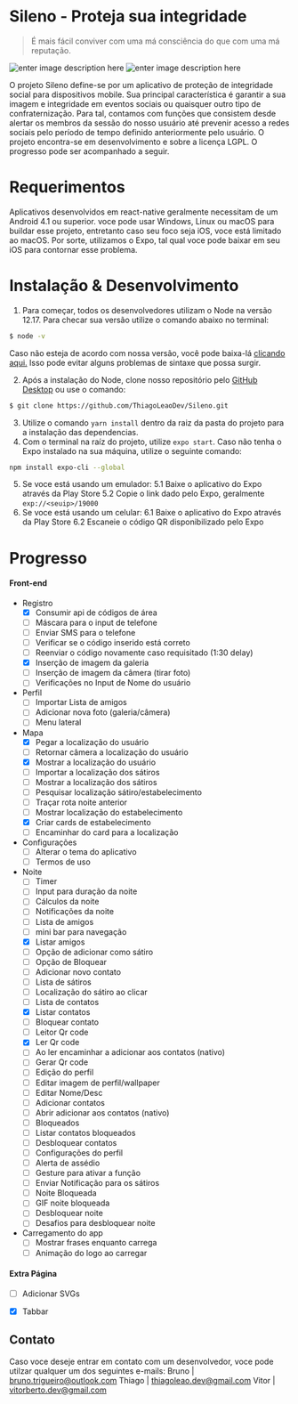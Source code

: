 # Sileno - Proteja sua integridade
> É mais fácil conviver com uma má consciência do que com uma má reputação.​

![enter image description here](https://img.shields.io/github/stars/ThiagoLeaoDev/Sileno)  ![enter image description here](https://img.shields.io/github/issues/ThiagoLeaoDev/Sileno?style=flat-square)

O projeto Sileno define-se por um aplicativo de proteção de integridade social para dispositivos mobile. Sua principal característica é garantir a sua imagem e integridade em eventos sociais ou quaisquer outro tipo de confraternização. 
Para tal, contamos com funções que consistem desde alertar os membros da sessão do nosso usuário até prevenir acesso a redes sociais pelo período de tempo definido anteriormente pelo usuário.
O projeto encontra-se em desenvolvimento e sobre a licença LGPL. O progresso pode ser acompanhado a seguir.
# Requerimentos
Aplicativos desenvolvidos em react-native geralmente necessitam de um Android 4.1 ou superior. voce pode usar Windows, Linux ou macOS para buildar esse projeto, entretanto caso seu foco seja iOS, voce está limitado ao macOS. Por sorte, utilizamos o Expo, tal qual voce pode baixar em seu iOS para contornar esse problema.
# Instalação & Desenvolvimento
1. Para começar, todos os desenvolvedores utilizam o Node na versão 12.17. Para checar sua versão utilize o comando abaixo no terminal:
```bash
$ node -v
```
Caso não esteja de acordo com nossa versão, você pode baixa-lá [clicando aqui.](https://nodejs.org/download/release/v12.17.0/) Isso pode evitar alguns problemas de sintaxe que possa surgir.

2. Após a instalação do Node, clone nosso repositório pelo [GitHub Desktop](https://desktop.github.com/) ou use o comando: 
```bash
$ git clone https://github.com/ThiagoLeaoDev/Sileno.git
```
3. Utilize o comando `yarn install` dentro da raiz da pasta do projeto para a instalação das dependencias.
4. Com o terminal na raíz do projeto, utilize `expo start`. Caso não tenha o Expo instalado na sua máquina, utilize o seguinte comando:
```bash
npm install expo-cli --global
```
5. Se voce está usando um emulador:
5.1 Baixe o aplicativo do Expo através da Play Store
5.2 Copie o link dado pelo Expo, geralmente `exp://<seuip>/19000`
6. Se voce está usando um celular:
6.1 Baixe o aplicativo do Expo através da Play Store
6.2 Escaneie o código QR disponibilizado pelo Expo


# Progresso

#### Front-end
- Registro
    - [x]  Consumir api de códigos de área
    - [ ]  Máscara para o input de telefone
    - [ ]  Enviar SMS para o telefone
    - [ ]  Verificar se o código inserido está correto
    - [ ]  Reenviar o código novamente caso requisitado (1:30 delay)
    - [x]  Inserção de imagem da galeria
    - [ ]  Inserção de imagem da câmera (tirar foto)
    - [ ]  Verificações no Input de Nome do usuário
-  Perfil
    - [ ]  Importar Lista de amigos
    - [ ]  Adicionar nova foto (galeria/câmera)
    - [ ]  Menu lateral
- Mapa
    - [x]  Pegar a localização do usuário
    - [ ]  Retornar câmera a localização do usuário
    - [x]  Mostrar a localização do usuário
    - [ ]  Importar a localização dos sátiros
    - [ ]  Mostrar a localização dos sátiros
    - [ ]  Pesquisar localização sátiro/estabelecimento
    - [ ]  Traçar rota noite anterior
    - [ ]  Mostrar localização do estabelecimento
    - [x]  Criar cards de estabelecimento
    - [ ]  Encaminhar do card para a localização
- Configurações
    - [ ]  Alterar o tema do aplicativo
    - [ ]  Termos de uso
- Noite
    - [ ]  Timer
    - [ ]  Input para duração da noite
    - [ ]  Cálculos da noite
    - [ ]  Notificações da noite
	- [ ]  Lista de amigos
    - [ ]  mini bar para navegação
    - [x]  Listar amigos
    - [ ]  Opção de adicionar como sátiro
    - [ ]  Opção de Bloquear
    - [ ]  Adicionar novo contato
	- [ ]  Lista de sátiros
    - [ ]  Localização do sátiro ao clicar
	- [ ]  Lista de contatos
    - [x]  Listar contatos
    - [ ]  Bloquear contato
	- [ ]  Leitor Qr code
    - [x]  Ler Qr code
    - [ ]  Ao ler encaminhar a adicionar aos contatos (nativo)
    - [ ]  Gerar Qr code
	- [ ]  Edição do perfil
    - [ ]  Editar imagem de perfil/wallpaper
    - [ ]  Editar Nome/Desc
	- [ ]  Adicionar contatos
    - [ ]  Abrir adicionar aos contatos (nativo)
	- [ ]  Bloqueados
    - [ ]  Listar contatos bloqueados
    - [ ]  Desbloquear contatos
	- [ ]  Configurações do perfil
	- [ ]  Alerta de assédio
    - [ ]  Gesture para ativar a função
    - [ ]  Enviar Notificação para os sátiros
	- [ ]  Noite Bloqueada
    - [ ]  GIF noite bloqueada
	- [ ]  Desbloquear noite
    - [ ]  Desafios para desbloquear noite
- Carregamento do app
    - [ ]  Mostrar frases enquanto carrega
    - [ ]  Animação do logo ao carregar

#### Extra Página
- [ ]  Adicionar SVGs
- [x]  Tabbar



## Contato
Caso voce deseje entrar em contato com um desenvolvedor, voce pode utilzar qualquer um dos seguintes e-mails:
Bruno | bruno.trigueiro@outlook.com
Thiago | thiagoleao.dev@gmail.com
Vitor | vitorberto.dev@gmail.com

